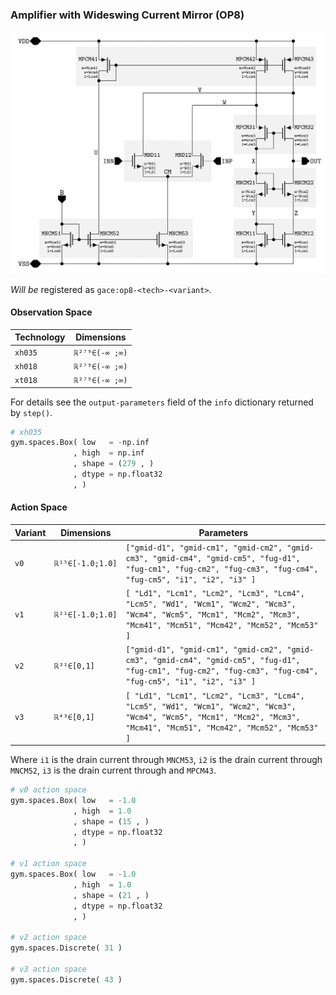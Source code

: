 ### Amplifier with Wideswing Current Mirror (OP8)

![op8](https://raw.githubusercontent.com/matthschw/ace/main/figures/op8.png)

_Will be_ registered as `gace:op8-<tech>-<variant>`.

#### Observation Space

| Technology | Dimensions     |
|------------|----------------|
| `xh035`    | `ℝ²⁷⁹∈(-∞ ;∞)` |
| `xh018`    | `ℝ²⁷⁹∈(-∞ ;∞)` |
| `xt018`    | `ℝ²⁷⁹∈(-∞ ;∞)` |

For details see the `output-parameters` field of the `info` dictionary
returned by `step()`.

```python
# xh035
gym.spaces.Box( low   = -np.inf
              , high  = np.inf
              , shape = (279 , )
              , dtype = np.float32
              , )
```

#### Action Space


| Variant | Dimensions       | Parameters                                                                                                                                                              |
|---------|------------------|-------------------------------------------------------------------------------------------------------------------------------------------------------------------------|
| `v0`    | `ℝ¹⁵∈[-1.0;1.0]` | `["gmid-d1", "gmid-cm1", "gmid-cm2", "gmid-cm3", "gmid-cm4", "gmid-cm5", "fug-d1", "fug-cm1", "fug-cm2", "fug-cm3", "fug-cm4", "fug-cm5", "i1", "i2", "i3" ]`           |
| `v1`    | `ℝ²¹∈[-1.0;1.0]` | `[ "Ld1", "Lcm1", "Lcm2", "Lcm3", "Lcm4", "Lcm5", "Wd1", "Wcm1", "Wcm2", "Wcm3", "Wcm4", "Wcm5", "Mcm1", "Mcm2", "Mcm3", "Mcm41", "Mcm51", "Mcm42", "Mcm52", "Mcm53" ]` |
| `v2`    | `ℝ³¹∈[0,1]`      | `["gmid-d1", "gmid-cm1", "gmid-cm2", "gmid-cm3", "gmid-cm4", "gmid-cm5", "fug-d1", "fug-cm1", "fug-cm2", "fug-cm3", "fug-cm4", "fug-cm5", "i1", "i2", "i3" ]`           |
| `v3`    | `ℝ⁴³∈[0,1]`      | `[ "Ld1", "Lcm1", "Lcm2", "Lcm3", "Lcm4", "Lcm5", "Wd1", "Wcm1", "Wcm2", "Wcm3", "Wcm4", "Wcm5", "Mcm1", "Mcm2", "Mcm3", "Mcm41", "Mcm51", "Mcm42", "Mcm52", "Mcm53" ]` |

Where `i1` is the drain current through `MNCM53`, `i2` is the drain current
through `MNCM52`, `i3` is the drain current through and `MPCM43`.

```python
# v0 action space
gym.spaces.Box( low   = -1.0
              , high  = 1.0
              , shape = (15 , )
              , dtype = np.float32
              , )

# v1 action space
gym.spaces.Box( low   = -1.0
              , high  = 1.0
              , shape = (21 , )
              , dtype = np.float32
              , )

# v2 action space
gym.spaces.Discrete( 31 )

# v3 action space
gym.spaces.Discrete( 43 )
```

